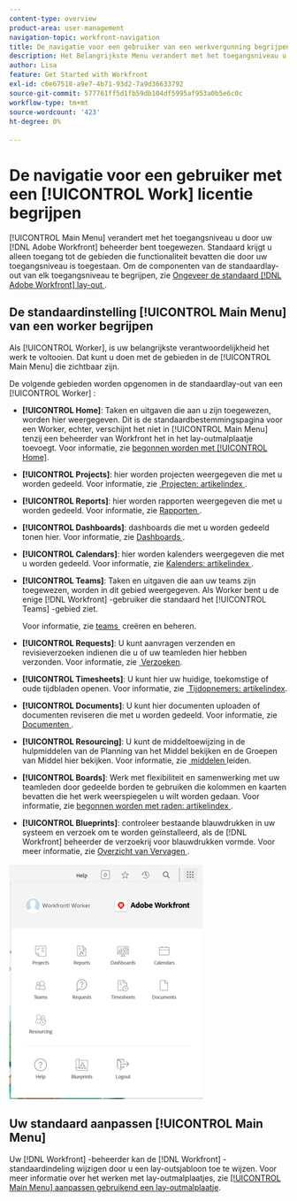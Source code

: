 ```yaml
---
content-type: overview
product-area: user-management
navigation-topic: workfront-navigation
title: De navigatie voor een gebruiker van een werkvergunning begrijpen
description: Het Belangrijkste Menu verandert met het toegangsniveau u door uw  [!DNL Adobe Workfront]  beheerder bent toegewezen. Standaard krijgt u alleen toegang tot de gebieden die functionaliteit bevatten die door uw toegangsniveau is toegestaan.
author: Lisa
feature: Get Started with Workfront
exl-id: c6e67518-a9e7-4b71-93d2-7a9d36633792
source-git-commit: 577761ff5d1fb59db104df5995af953a0b5e6c0c
workflow-type: tm+mt
source-wordcount: '423'
ht-degree: 0%

---
```


# De navigatie voor een gebruiker met een [!UICONTROL Work] licentie begrijpen

[!UICONTROL Main Menu] verandert met het toegangsniveau u door uw [!DNL Adobe Workfront] beheerder bent toegewezen. Standaard krijgt u alleen toegang tot de gebieden die functionaliteit bevatten die door uw toegangsniveau is toegestaan. Om de componenten van de standaardlay-out van elk toegangsniveau te begrijpen, zie [&#x200B; Ongeveer de standaard  [!DNL Adobe Workfront]  lay-out &#x200B;](../../../administration-and-setup/customize-workfront/use-layout-templates/about-the-default-wf-layout.md).

## De standaardinstelling [!UICONTROL Main Menu] van een worker begrijpen

Als [!UICONTROL Worker], is uw belangrijkste verantwoordelijkheid het werk te voltooien. Dat kunt u doen met de gebieden in de [!UICONTROL Main Menu] die zichtbaar zijn.

De volgende gebieden worden opgenomen in de standaardlay-out van een [!UICONTROL Worker] :

* **[!UICONTROL Home]**: Taken en uitgaven die aan u zijn toegewezen, worden hier weergegeven. Dit is de standaardbestemmingspagina voor een Worker, echter, verschijnt het niet in [!UICONTROL Main Menu] tenzij een beheerder van Workfront het in het lay-outmalplaatje toevoegt.  Voor informatie, zie [&#x200B; begonnen worden met [!UICONTROL Home]](../../../workfront-basics/using-home/using-the-home-area/get-started-with-home.md).

* **[!UICONTROL Projects]**: hier worden projecten weergegeven die met u worden gedeeld. Voor informatie, zie [&#x200B; Projecten: artikelindex &#x200B;](../../../manage-work/projects/projects-overview.md).

* **[!UICONTROL Reports]**: hier worden rapporten weergegeven die met u worden gedeeld. Voor informatie, zie [&#x200B; Rapporten &#x200B;](../../../reports-and-dashboards/reports/reports-overview.md).

* **[!UICONTROL Dashboards]**: dashboards die met u worden gedeeld tonen hier. Voor informatie, zie [&#x200B; Dashboards &#x200B;](../../../reports-and-dashboards/dashboards/dashboards-overview.md).

* **[!UICONTROL Calendars]**: hier worden kalenders weergegeven die met u worden gedeeld. Voor informatie, zie [&#x200B; Kalenders: artikelindex &#x200B;](../../../reports-and-dashboards/reports/calendars/calendars.md).

* **[!UICONTROL Teams]**: Taken en uitgaven die aan uw teams zijn toegewezen, worden in dit gebied weergegeven. Als Worker bent u de enige [!DNL Workfront] -gebruiker die standaard het [!UICONTROL Teams] -gebied ziet.

  Voor informatie, zie [&#x200B; teams &#x200B;](../../../people-teams-and-groups/create-and-manage-teams/create-and-mange-teams.md) creëren en beheren.

* **[!UICONTROL Requests]**: U kunt aanvragen verzenden en revisieverzoeken indienen die u of uw teamleden hier hebben verzonden. Voor informatie, zie [&#x200B; Verzoeken &#x200B;](../../../manage-work/requests/requests-overview.md).

* **[!UICONTROL Timesheets]**: U kunt hier uw huidige, toekomstige of oude tijdbladen openen. Voor informatie, zie [&#x200B; Tijdopnemers: artikelindex &#x200B;](../../../timesheets/timesheets-all.md).

* **[!UICONTROL Documents]**: U kunt hier documenten uploaden of documenten reviseren die met u worden gedeeld. Voor informatie, zie [&#x200B; Documenten &#x200B;](../../../documents/documents-overview.md).

* **[!UICONTROL Resourcing]**: U kunt de middeltoewijzing in de hulpmiddelen van de Planning van het Middel bekijken en de Groepen van Middel hier bekijken. Voor informatie, zie [&#x200B; middelen &#x200B;](../../../resource-mgmt/manage-resources.md) leiden.

* **[!UICONTROL Boards]**: Werk met flexibiliteit en samenwerking met uw teamleden door gedeelde borden te gebruiken die kolommen en kaarten bevatten die het werk weerspiegelen u wilt worden gedaan. Voor informatie, zie [&#x200B; begonnen worden met raden: artikelindex &#x200B;](../../../agile/get-started-with-boards/get-started-with-boards.md).

* **[!UICONTROL Blueprints]**: controleer bestaande blauwdrukken in uw systeem en verzoek om te worden geïnstalleerd, als de [!DNL Workfront] beheerder de verzoekrij voor blauwdrukken vormde. Voor meer informatie, zie [&#x200B; Overzicht van Vervagen &#x200B;](../../../administration-and-setup/blueprints/blueprints-overview.md).

![&#x200B; het belangrijkste menu van de Arbeider &#x200B;](assets/worker-main-menu-350x426.png)

## Uw standaard aanpassen [!UICONTROL Main Menu]

Uw [!DNL Workfront] -beheerder kan de [!DNL Workfront] -standaardindeling wijzigen door u een lay-outsjabloon toe te wijzen. Voor meer informatie over het werken met lay-outmalplaatjes, zie [&#x200B; [!UICONTROL Main Menu] aanpassen gebruikend een lay-outmalplaatje &#x200B;](../../../administration-and-setup/customize-workfront/use-layout-templates/customize-main-menu.md).
